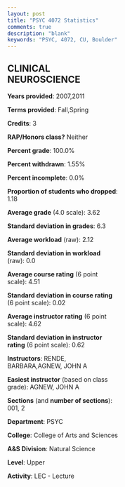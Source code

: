 ```yaml
---
layout: post
title: "PSYC 4072 Statistics"
comments: true
description: "blank"
keywords: "PSYC, 4072, CU, Boulder"
--- 
```

<head>
<script src="https://ajax.googleapis.com/ajax/libs/jquery/2.1.3/jquery.min.js"></script>
<script src="https://dl.dropboxusercontent.com/s/pc42nxpaw1ea4o9/highcharts.js?dl=0"></script>
<!-- <script src="../assets/js/highcharts.js"></script> -->
<style type="text/css">@font-face {
	font-family: "Bebas Neue";
	src: url(https://www.filehosting.org/file/details/544349/BebasNeue%20Regular.otf) format("opentype");
	}
	h1.Bebas { 
		font-family: "Bebas Neue", Verdana, Tahoma;
	}
</style>
</head>
<body>
	<div id="container" style="float: right; width: 45%; height: 88%; margin-left: 2.5%; margin-right: 2.5%;"></div>
	<script language="JavaScript">
		$(document).ready(function() {
		var chart = {type: 'column'};
		var title = {text: 'Grade Distribution'};
		var xAxis = {categories: ['A','B','C','D','F'],crosshair: true};
		var yAxis = {min: 0,title: {text: 'Percentage'}};
		var tooltip = {headerFormat: '<center><b><span style="font-size:20px">{point.key}</span></b></center>',
		               pointFormat: '<td style="padding:0"><b>{point.y:.1f}%</b></td>',
		               footerFormat: '</table>',shared: true,useHTML: true};
		var plotOptions = {column: {pointPadding: 0.0,borderWidth: 0}};  
		var credits = {enabled: false};var series= [{name: 'Percent',data: [69.05,29.76,0.0,0.0,1.19,]}];
		var json = {};
		json.chart = chart;
		json.title = title;
		json.tooltip = tooltip;
		json.xAxis = xAxis;
		json.yAxis = yAxis;  
		json.series = series;
		json.plotOptions = plotOptions;  
		json.credits = credits;
		$('#container').highcharts(json);
	});
	</script>
</body>
			   
## CLINICAL NEUROSCIENCE

**Years provided**: 2007,2011

**Terms provided**: Fall,Spring

**Credits**: 3

**RAP/Honors class?** Neither

**Percent grade**: 100.0%

**Percent withdrawn**: 1.55%

**Percent incomplete**: 0.0%

**Proportion of students who dropped**: 1.18

**Average grade** (4.0 scale): 3.62

**Standard deviation in grades**: 6.3

**Average workload** (raw): 2.12

**Standard deviation in workload** (raw): 0.0

**Average course rating** (6 point scale): 4.51

**Standard deviation in course rating** (6 point scale): 0.02

**Average instructor rating** (6 point scale): 4.62

**Standard deviation in instructor rating** (6 point scale): 0.62

**Instructors**: RENDE, BARBARA,AGNEW, JOHN A

**Easiest instructor** (based on class grade): AGNEW, JOHN A

**Sections** (and **number of sections**): 001, 2

**Department**: PSYC

**College**: College of Arts and Sciences

**A&S Division**: Natural Science

**Level**: Upper

**Activity**: LEC - Lecture